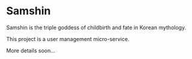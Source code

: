 # Samshin
Samshin is the triple goddess of childbirth and fate in Korean mythology.

This project is a user management micro-service.

More details soon...